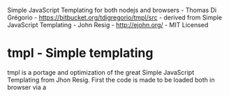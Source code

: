 Simple JavaScript Templating for both nodejs and browsers - Thomas Di Grégorio - https://bitbucket.org/tdigregorio/tmpl/src - derived from
Simple JavaScript Templating - John Resig - http://ejohn.org/ - MIT Licensed

# tmpl - Simple templating

tmpl is a portage and optimization of the great Simple JavaScript Templating from Jhon Resig.
First the code is made to be loaded both in browser via a <script> tag and in nodejs via require.
Second the templating rules have been exported into a rules array to let developpers create their own rules

## Usage

Use tmpl to generate a templating function that take an Object as argument:

	var greet = tmpl("Some text and <%=thing%>!");
	myDiv.innerHTML = greet({thing: 'that\'s it'});

The references in template tokens resolves to the properties of Object passed .

You can also pass the Object directly to tmpl function as 2nd argument:

	myDiv.innerHTML = tmpl("Some text and <%=thing%>!", {thing: 'that\'s it'});


## Add a templating rule

Simply add to the `tmpl.rules` Array a hash with 's' (search) and 'r' (replace) props :

	var rule = {s:<RegExp>, r:<string or function>};
	tmpl.rules.push(rule);

A rule consist in a RegExp that will be used in a String.replace to replace by the replace value.
The replace string will be part of the final function code generated, so you are in a middle of 
a javacript string declaration named 'o' ex : `var o = "<result of template here>"; return o;`
So imagine your template is `"Doctor @who@ ?"` the function code without any replacement
will be: `var o = "Doctor @who@ !"; return o;`
Now we want the code to access some variable after our rule is replaced.
ex: the js code will be: `var o = "Doctor " + (who) + " !"; return o;`

Exemple: Find a var tag of form 'text @varname@ text' and replace by the value.

	{
		s: /@(.*?)@/g , 	// Search char '@' then capture everything until another '@' (don't forget the global modifier /./g)
		r: '" + ($1) + "'	// Now after our rule is replaced the js code will be: var o = "Doctor " + (who) + " !"; return o;
	}

A more complex ex now! 
Imagine a conditional block of form 'lorem @IF::expression@ ipsum @STOP::IF dolor sit amet' ,
we need 2 rules: 1 for opening tag and one for the closing one.

Here the code without replacement will be: `var o = "lorem @IF::expression@ ipsum @STOP::IF dolor sit amet"; return o;`

The openning one:

	{	
		s: /@IF::(.*?)@/g , 		// Search chars '@IF::' then capture everything until another '@'
		r: '"; if( $1 ) { o+="'		// Replace by a javascript if
	}

and with this first replacement: `var o = "lorem "; if(expression) { o+=" ipsum @STOP::IF dolor sit amet"; return o;`
the code is buggy cause we need the close tag rule:

	{
		s: /@STOP::IF/g , 			// Search chars '@STOP::IF'
		r: '"; } o+="'				// 
	}

Here the final code is: `var o = "lorem "; if(expression) { o+=" ipsum "; } o+=" dolor sit amet"; return o;`

## Unescaping:

A common use case is to first create a rules to escape " double quote char to be able to paste a quote in the resulting code
otherwise the quote should close the string declaration in js code: 

	'<div class="item">foo</div>'   >>   var o = "<div class="item">foo</div>"; return o;

Here the quotes surrounding "item" breaks the js string declaration
So after escape no more problems : 

	var o = "<div class=\"item\">foo</div>"; return o;

The problem is that escaping all the template's quotes will also escape the one in js parts that rules will use ex:

	{	s: /"/g ,	r: '\\"'	},			// Escape all quotes (")
	{
		s: /\{\{if(.*?)\}\}/g , 			// Search chars '{{if' then capture everything until '}}' are found
		r: '"; if( $1 ) { o+="'				// Replace by if statement with 1st capture
	}
	
	'<div class="item">{{if bar == "foo"}}foo{{/if}}</div>'
	done:
	var o = "<div class=\"item\">"; if( bar == \"foo\" ) { o+="foo"; } o+="</div>"; return o;

Here our js code will break because of escaped quotes surrounding foo: if( bar == \"foo\" )
You should instead use here a function replacement to first unescape the quotes in captured string before concatenate
it to the final js code like:

	{
		s: /\{\{if(.*?)\}\}/g , 					// Search chars '{{if' then capture everything until '}}' are found
		r: function(found, $1, $2, ...)				// Normal String.replace signature: function(<part of string match all rexexp> , <1st capture> , <2nd capture>, etc ...)
		{
			var code = $1.replace(/\\"/g, '"');		// Replace '\"' by '"'
			return '"; if( ' + code + ' ) { o+="';	// Return the good js code
		}				
	}

Quite ugly!
It's why the `tmpl.unescapeCode(<string>)` static maethod exists !
It's doing the unescape for you before resolving the mask passed to it!
Ex:

	{
		s: /\{\{if(.*?)\}\}/g , 						// Search chars '{{if' then capture everything until '}}' are found
		r: tmpl.unescapeCode('"; if( $1 ) { o+="')		// $1 is unescaped to be js code!!
	}